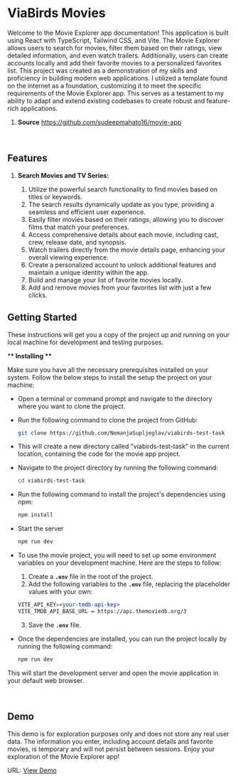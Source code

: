   <h1>ViaBirds Movies</h1>
  
  <p >
Welcome to the Movie Explorer app documentation! This application is built using React with TypeScript, Tailwind CSS, and Vite. The Movie Explorer allows users to search for movies, filter them based on their ratings, view detailed information, and even watch trailers. Additionally, users can create accounts locally and add their favorite movies to a personalized favorites list. This project was created as a demonstration of my skills and proficiency in building modern web applications. I utilized a template found on the internet as a foundation, customizing it to meet the specific requirements of the Movie Explorer app. This serves as a testament to my ability to adapt and extend existing codebases to create robust and feature-rich applications.

  </p>

1. **Source**
   https://github.com/sudeepmahato16/movie-app

<br/>

## Features

1. **Search Movies and TV Series:**

   1. Utilize the powerful search functionality to find movies based on titles or keywords.
   2. The search results dynamically update as you type, providing a seamless and efficient user experience.
   3. Easily filter movies based on their ratings, allowing you to discover films that match your preferences.
   4. Access comprehensive details about each movie, including cast, crew, release date, and synopsis.
   5. Watch trailers directly from the movie details page, enhancing your overall viewing experience.
   6. Create a personalized account to unlock additional features and maintain a unique identity within the app.
   7. Build and manage your list of favorite movies locally.
   8. Add and remove movies from your favorites list with just a few clicks.

## Getting Started

These instructions will get you a copy of the project up and running on your local machine for development and testing purposes.

\***\* Installing \*\***

Make sure you have all the necessary prerequisites installed on your system. Follow the below steps to install the setup the project on your machine:

- Open a terminal or command prompt and navigate to the directory where you want to clone the project.
- Run the following command to clone the project from GitHub:
  ```bash
  git clone https://github.com/NemanjaSupljeglav/viabirds-test-task
  ```
- This will create a new directory called "viabirds-test-task" in the current location, containing the code for the movie app project.
- Navigate to the project directory by running the following command:

  ```bash
  cd viabirds-test-task
  ```

- Run the following command to install the project's dependencies using npm:

  ```bash
  npm install
  ```

- Start the server

  ```bash
  npm run dev
  ```

- To use the movie project, you will need to set up some environment variables on your development machine. Here are the steps to follow:

  1. Create a **`.env`** file in the root of the project.
  2. Add the following variables to the **`.env`** file, replacing the placeholder values with your own:

  ```jsx
  VITE_API_KEY=<your-tmdb-api-key>
  VITE_TMDB_API_BASE_URL = https://api.themoviedb.org/3
  ```

  3. Save the **`.env`** file.

- Once the dependencies are installed, you can run the project locally by running the following command:
  ```bash
  npm run dev
  ```

This will start the development server and open the movie application in your default web browser.

<br/>

## Demo

This demo is for exploration purposes only and does not store any real user data. The information you enter, including account details and favorite movies, is temporary and will not persist between sessions. Enjoy your exploration of the Movie Explorer app!

URL: <a target="_blank" href="https://viabirds-test-task.vercel.app/" >View Demo</a>
